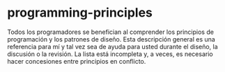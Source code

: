 # programming-principles
Todos los programadores se benefician al comprender los principios de programación y los patrones de diseño. Esta descripción general es una referencia para mí y tal vez sea de ayuda para usted durante el diseño, la discusión o la revisión. La lista está incompleta y, a veces, es necesario hacer concesiones entre principios en conflicto.
